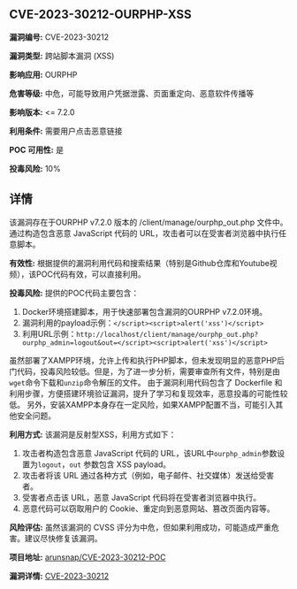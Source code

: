 ## CVE-2023-30212-OURPHP-XSS

**漏洞编号:** CVE-2023-30212

**漏洞类型:** 跨站脚本漏洞 (XSS)

**影响应用:** OURPHP

**危害等级:** 中危，可能导致用户凭据泄露、页面重定向、恶意软件传播等

**影响版本:** <= 7.2.0

**利用条件:** 需要用户点击恶意链接

**POC 可用性:** 是

**投毒风险:** 10%

## 详情

该漏洞存在于OURPHP v7.2.0 版本的 /client/manage/ourphp_out.php 文件中。通过构造包含恶意 JavaScript 代码的 URL，攻击者可以在受害者浏览器中执行任意脚本。

**有效性:**
根据提供的漏洞利用代码和搜索结果（特别是Github仓库和Youtube视频），该POC代码有效，可以直接利用。

**投毒风险:**
提供的POC代码主要包含：
1.  Docker环境搭建脚本，用于快速部署包含漏洞的OURPHP v7.2.0环境。
2.  漏洞利用的payload示例：`</script><script>alert('xss')</script>`
3.  利用URL示例：`http://localhost/client/manage/ourphp_out.php?ourphp_admin=logout&out=</script><script>alert('xss')</script>`

虽然部署了XAMPP环境，允许上传和执行PHP脚本，但未发现明显的恶意PHP后门代码，投毒风险较低。但是，为了进一步分析，需要审查所有文件，特别是由`wget`命令下载和`unzip`命令解压的文件。 由于漏洞利用代码包含了 Dockerfile 和利用步骤，方便搭建环境验证漏洞，提升了学习和复现效率，恶意投毒的可能性较低。 另外，安装XAMPP本身存在一定风险，如果XAMPP配置不当，可能引入其他安全问题。

**利用方式:**
该漏洞是反射型XSS，利用方式如下：
1.  攻击者构造包含恶意 JavaScript 代码的 URL，该URL中`ourphp_admin`参数设置为`logout`，`out` 参数包含 XSS payload。
2.  攻击者将该 URL 通过各种方式（例如，电子邮件、社交媒体）发送给受害者。
3.  受害者点击该 URL，恶意 JavaScript 代码将在受害者浏览器中执行。
4.  恶意代码可以窃取用户的 Cookie、重定向到恶意网站、篡改页面内容等。

**风险评估:**
虽然该漏洞的 CVSS 评分为中危，但如果利用成功，可能造成严重危害。建议尽快修复该漏洞。

**项目地址:** [arunsnap/CVE-2023-30212-POC](https://github.com/arunsnap/CVE-2023-30212-POC)

**漏洞详情:** [CVE-2023-30212](https://nvd.nist.gov/vuln/detail/CVE-2023-30212)
